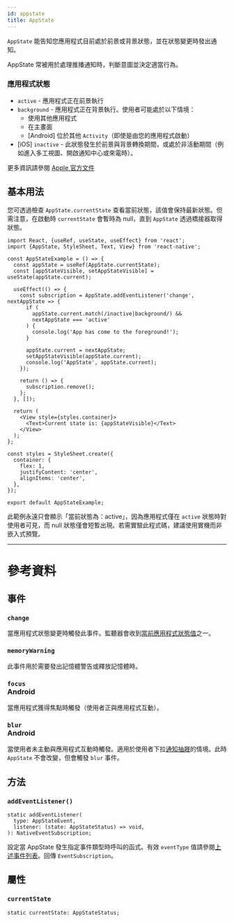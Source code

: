 ```yaml
---
id: appstate
title: AppState
---
```


`AppState` 能告知您應用程式目前處於前景或背景狀態，並在狀態變更時發出通知。

AppState 常被用於處理推播通知時，判斷意圖並決定適當行為。

### 應用程式狀態

- `active` - 應用程式正在前景執行
- `background` - 應用程式正在背景執行。使用者可能處於以下情境：
  - 使用其他應用程式
  - 在主畫面
  - [Android] 位於其他 `Activity`（即使是由您的應用程式啟動）
- [iOS] `inactive` - 此狀態發生於前景與背景轉換期間，或處於非活動期間（例如進入多工視圖、開啟通知中心或來電時）。

更多資訊請參閱 [Apple 官方文件](https://developer.apple.com/documentation/uikit/app_and_scenes/managing_your_app_s_life_cycle)

## 基本用法

您可透過檢查 `AppState.currentState` 查看當前狀態，該值會保持最新狀態。但需注意，在啟動時 `currentState` 會暫時為 null，直到 `AppState` 透過橋接器取得狀態。

```SnackPlayer name=AppState%20Example
import React, {useRef, useState, useEffect} from 'react';
import {AppState, StyleSheet, Text, View} from 'react-native';

const AppStateExample = () => {
  const appState = useRef(AppState.currentState);
  const [appStateVisible, setAppStateVisible] = useState(appState.current);

  useEffect(() => {
    const subscription = AppState.addEventListener('change', nextAppState => {
      if (
        appState.current.match(/inactive|background/) &&
        nextAppState === 'active'
      ) {
        console.log('App has come to the foreground!');
      }

      appState.current = nextAppState;
      setAppStateVisible(appState.current);
      console.log('AppState', appState.current);
    });

    return () => {
      subscription.remove();
    };
  }, []);

  return (
    <View style={styles.container}>
      <Text>Current state is: {appStateVisible}</Text>
    </View>
  );
};

const styles = StyleSheet.create({
  container: {
    flex: 1,
    justifyContent: 'center',
    alignItems: 'center',
  },
});

export default AppStateExample;
```

此範例永遠只會顯示「當前狀態為：active」，因為應用程式僅在 `active` 狀態時對使用者可見，而 null 狀態僅會短暫出現。若需實驗此程式碼，建議使用實機而非嵌入式預覽。

---

# 參考資料

## 事件

### `change`

當應用程式狀態變更時觸發此事件。監聽器會收到[當前應用程式狀態值](appstate#app-states)之一。

### `memoryWarning`

此事件用於需要發出記憶體警告或釋放記憶體時。

### `focus` <div class="label android">Android</div>

當應用程式獲得焦點時觸發（使用者正與應用程式互動）。

### `blur` <div class="label android">Android</div>

當使用者未主動與應用程式互動時觸發。適用於使用者下拉[通知抽屜](https://developer.android.com/guide/topics/ui/notifiers/notifications#bar-and-drawer)的情境。此時 `AppState` 不會改變，但會觸發 `blur` 事件。

## 方法

### `addEventListener()`

```tsx
static addEventListener(
  type: AppStateEvent,
  listener: (state: AppStateStatus) => void,
): NativeEventSubscription;
```

設定當 AppState 發生指定事件類型時呼叫的函式。有效 `eventType` 值請參閱[上述事件列表](#events)。回傳 `EventSubscription`。

## 屬性

### `currentState`

```tsx
static currentState: AppStateStatus;
```